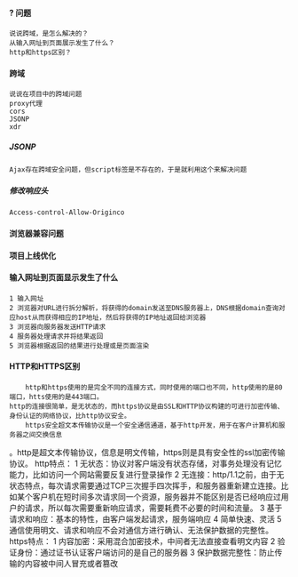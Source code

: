 #### ? 问题
    说说跨域，是怎么解决的？
    从输入网址到页面展示发生了什么？
    http和https区别？
#### 跨域
    说说在项目中的跨域问题
    proxy代理
    cors
    JSONP
    xdr
##### JSONP
    Ajax存在跨域安全问题，但script标签是不存在的，于是就利用这个来解决问题
##### 修改响应头
    Access-control-Allow-Originco
#### 浏览器兼容问题
#### 项目上线优化
#### 输入网址到页面显示发生了什么
    1 输入网址
    2 浏览器对URL进行拆分解析，将获得的domain发送至DNS服务器上，DNS根据domain查询对应host从而获得相应的IP地址，然后将获得的IP地址返回给浏览器
    3 浏览器向服务器发送HTTP请求
    4 服务器处理请求并将结果返回
    5 浏览器根据返回的结果进行处理或是页面渲染
#### HTTP和HTTPS区别  
        http和https使用的是完全不同的连接方式，同时使用的端口也不同，http使用的是80端口，htts使用的是443端口。
    http的连接很简单，是无状态的，而https协议是由SSL和HTTP协议构建的可进行加密传输、身份认证的网络协议，比http协议安全。
        https安全超文本传输协议是一个安全通信通道，基于http开发，用于在客户计算机和服务器之间交换信息
。http是超文本传输协议，信息是明文传输，https则是具有安全性的ssl加密传输协议。
    http特点：
        1 无状态：协议对客户端没有状态存储，对事务处理没有记忆能力，比如访问一个网站需要反复进行登录操作
        2 无连接：http/1.1之前，由于无状态特点，每次请求需要通过TCP三次握手四次挥手，和服务器重新建立连接。比如某个客户机在短时间多次请求同一个资源，服务器并不能区别是否已经响应过用户的请求，所以每次需要重新响应请求，需要耗费不必要的时间和流量。
        3 基于请求和响应：基本的特性，由客户端发起请求，服务端响应
        4 简单快速、灵活
        5 通信使用明文、请求和响应不会对通信方进行确认、无法保护数据的完整性。
    https特点：
        1 内容加密：采用混合加密技术，中间者无法直接查看明文内容
        2 验证身份：通过证书认证客户端访问的是自己的服务器
        3 保护数据完整性：防止传输的内容被中间人冒充或者篡改
